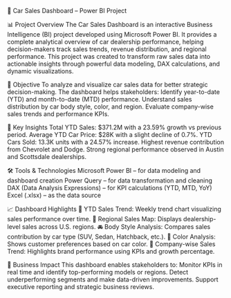 🚗 Car Sales Dashboard – Power BI Project

📊 Project Overview
The Car Sales Dashboard is an interactive Business Intelligence (BI) project developed using Microsoft Power BI. It provides a complete analytical overview of car dealership performance, helping decision-makers track sales trends, revenue distribution, and regional performance.
This project was created to transform raw sales data into actionable insights through powerful data modeling, DAX calculations, and dynamic visualizations.

🎯 Objective
To analyze and visualize car sales data for better strategic decision-making. The dashboard helps stakeholders:
Identify year-to-date (YTD) and month-to-date (MTD) performance.
Understand sales distribution by car body style, color, and region.
Evaluate company-wise sales trends and performance KPIs.

🧠 Key Insights
Total YTD Sales: $371.2M with a 23.59% growth vs previous period.
Average YTD Car Price: $28K with a slight decline of 0.7%.
YTD Cars Sold: 13.3K units with a 24.57% increase.
Highest revenue contribution from Chevrolet and Dodge.
Strong regional performance observed in Austin and Scottsdale dealerships.

🛠️ Tools & Technologies
Microsoft Power BI – for data modeling and dashboard creation
Power Query – for data transformation and cleaning
DAX (Data Analysis Expressions) – for KPI calculations (YTD, MTD, YoY)
Excel (.xlsx) – as the data source

📈 Dashboard Highlights
📍 YTD Sales Trend: Weekly trend chart visualizing sales performance over time.
🧭 Regional Sales Map: Displays dealership-level sales across U.S. regions.
🚘 Body Style Analysis: Compares sales contribution by car type (SUV, Sedan, Hatchback, etc.).
🎨 Color Analysis: Shows customer preferences based on car color.
🏢 Company-wise Sales Trend: Highlights brand performance using KPIs and growth percentage.

🧾 Business Impact
This dashboard enables stakeholders to:
Monitor KPIs in real time and identify top-performing models or regions.
Detect underperforming segments and make data-driven improvements.
Support executive reporting and strategic business reviews.
